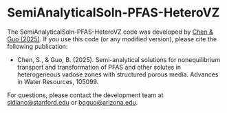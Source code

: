 # SemiAnalyticalSoln-PFAS-HeteroVZ

The SemiAnalyticalSoln-PFAS-HeteroVZ code was developed by [Chen & Guo (2025)](https://doi.org/10.1016/j.advwatres.2025.105099). If you use this code (or any modified version), please cite the following publication:

- Chen, S., & Guo, B. (2025). Semi-analytical solutions for nonequilibrium transport and transformation of PFAS and other solutes in heterogeneous vadose zones with structured porous media. Advances in Water Resources, 105099.

For questions, please contact the development team at sidianc@stanford.edu or boguo@arizona.edu.

